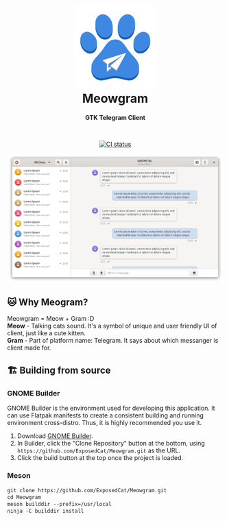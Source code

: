 <h1 align="center">
  <img src="data/logo/com.github.ExposedCat.Meowgram.svg" alt="Meowgram" width="192" height="192"/><br>
  Meowgram
</h1>

<p align="center"><strong>GTK Telegram Client</strong></p>

<br>
<p align="center">
  <a href="https://github.com/ExposedCat/Meowgram/actions/workflows/testing.yml">
    <img src="https://github.com/ExposedCat/Meowgram/actions/workflows/testing.yml/badge.svg" alt="CI status"/>
  </a>
</p>

<p align="center">
  <img src="screenshots/Meowgram-preview.png" alt="Preview"/>
</p>

## 🐱 Why Meogram?
Meowgram = Meow + Gram :D  
**Meow** - Talking cats sound. It's a symbol of unique and user friendly UI of client, just like a cute kitten.  
**Gram** - Part of platform name: Telegram. It says about which messanger is client made for.  


## 🏗️ Building from source

### GNOME Builder
GNOME Builder is the environment used for developing this application. 
It can use Flatpak manifests to create a consistent building and running 
environment cross-distro. Thus, it is highly recommended you use it.

1. Download [GNOME Builder](https://flathub.org/apps/details/org.gnome.Builder).
2. In Builder, click the "Clone Repository" button at the bottom, using `https://github.com/ExposedCat/Meowgram.git` as the URL.
3. Click the build button at the top once the project is loaded.

### Meson
```
git clone https://github.com/ExposedCat/Meowgram.git
cd Meowgram
meson builddir --prefix=/usr/local
ninja -C builddir install
```
